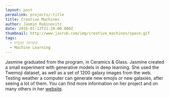 ```yaml
---
layout: post
permalink: projects/:title
title: Creative Machines
author: Jasmin Rubinovitz
date: 2016-01-12T21:29:00.000Z
thumbnail: http://www.jasrub.com/img/creative_machines/space.gif
tags:
  - קרמיקה וזכוכית
  - Machine Learning
---
```

Jasmine graduated from the program, in Ceramics & Glass.
Jasmine created a small experiment with generative models in deep learning.
She used the Twemoji dataset, as well as a set of 1200 galaxy images from the web.
Testing weather a computer can generate new emojis or new galaxies, after seeing a lot of them.
You can find more information on her project and on many others in her [website](http://www.jasrub.com).